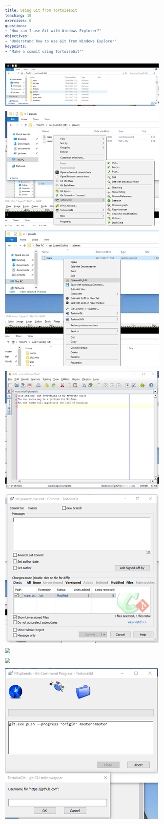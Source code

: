 ```yaml
---
title: Using Git from TortoiseGit
teaching: 10
exercises: 0
questions:
- "How can I use Git with Windows Explorer?"
objectives:
- "Understand how to use Git from Windows Explorer"
keypoints:
- "Make a commit using TortoiseGit""
---
```


![](../fig/tortoisegit-explorer.png)

![](../fig/tortoisegit-menu.png)

![](../fig/tortoisegit-jedit.png)

![](../fig/tortoisegit-jedit-changes.png)


![](../fig/tortoisegit-commit-blank.png)

![](../fig/tortoisegit-commit.png)


![](../fig/tortoisegit-push.png)


![](../fig/tortoisegit-push-username.png)



